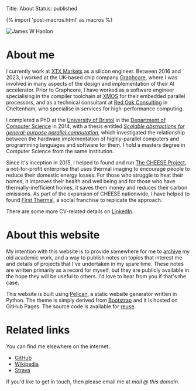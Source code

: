 Title: About
Status: published

{% import 'post-macros.html' as macros %}

<img class="img-fluid" src="{{'mugshot-beach.jpg'|thumbnail('600x600')}}" alt="James W Hanlon">

# About me

I currently work at [XTX Markets](https://www.xtxmarkets.com) as a silicon
engineer. Between 2016 and 2023, I worked at the UK-based chip company
[Graphcore](http://www.graphcore.ai), where I was involved in many aspects of
the design and implementation of their AI accelerator. Prior to Graphcore, I
have worked as a software engineer specialising in the compiler toolchain at
[XMOS](http://www.xmos.com) for their embedded parallel processors, and as a
technical consultant at [Red Oak Consulting](http://www.redoakconsulting.co.uk)
in Cheltenham, who specialise in services for high-performance computing.

I completed a PhD at the [University of Bristol](http://www.bris.ac.uk) in the
[Department of Computer Science](http://www.cs.bris.ac.uk) in 2014, with a
thesis entitled *[Scalable abstractions for general-purpose parallel
computation]({filename}/thesis.md)*, which investigated the relationship
between the hardware implementation of highly-parallel computers and
programming languages and software for them. I hold a masters degree in
Computer Science from the same institution.

Since it's inception in 2015, I helped to found and run [The CHEESE
Project](http://www.cheeseproject.co.uk), a not-for-profit enterprise that uses
thermal imaging to encourage people to reduce their domestic energy losses. For
those who struggle to heat their homes, it improves their health and well being
and for those who have thermally-inefficient homes, it saves them money and
reduces their carbon emissions. As part of the expansion of CHEESE nationwide,
I have helped to found [First Thermal](http://www.first-thermal.co.uk), a
social franchise to replicate the approach.

There are some more CV-related details on
[LinkedIn](https://www.linkedin.com/in/jameswhanlon).


# About this website

My intention with this website is to provide somewhere for me to
[archive](/archive.html) my old academic work, and a way to publish notes on
topics that interest me and details of projects that I've undertaken in my
spare time. These notes are written primarily as a record for myself, but they
are publicly available in the hope they will be useful to others. I'd
love to hear from you if that's the case.

This website is built using [Pelican](https://blog.getpelican.com), a static
website generator written in Python. The theme is simply derived from
[Bootstrap](https://getbootstrap.com) and it is hosted on GitHub Pages. The
source code is available for
[reuse](https://github.com/jameshanlon/jameshanlon.github.io).

# Related links

You can find me elsewhere on the internet:

* [GitHub](https://github.com/jameshanlon)
* [Wikipedia](http://en.wikipedia.org/wiki/User:JamieHanlon)
* [Strava](https://www.strava.com/athletes/5351937)

If you'd like to get in touch, then please email me at *mail @ this domain*.
